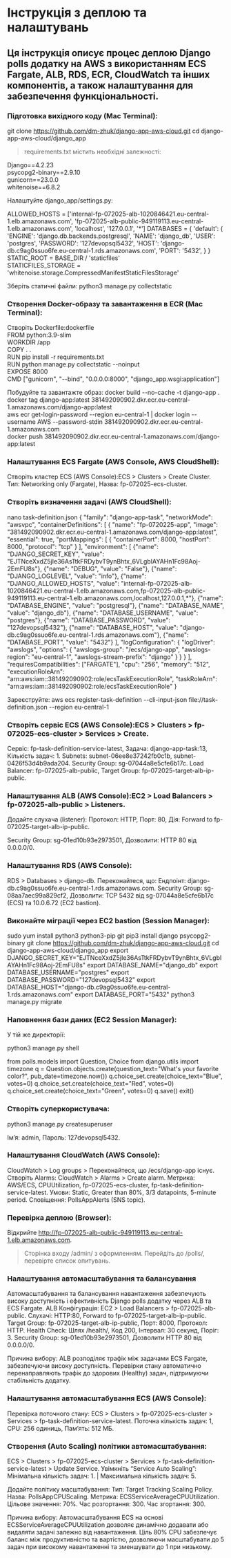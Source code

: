 # Інструкція з деплою та налаштувань

## Ця інструкція описує процес деплою Django polls додатку на AWS з використанням ECS Fargate, ALB, RDS, ECR, CloudWatch та інших компонентів, а також налаштування для забезпечення функціональності.

### Підготовка вихідного коду (Mac Terminal):

git clone https://github.com/dm-zhuk/django-app-aws-cloud.git
cd django-app-aws-cloud/django_app

> requirements.txt містить необхідні залежності:

Django==4.2.23 \
psycopg2-binary==2.9.10 \
gunicorn==23.0.0 \
whitenoise==6.8.2

Налаштуйте django_app/settings.py:

ALLOWED_HOSTS = ['internal-fp-072025-alb-1020846421.eu-central-1.elb.amazonaws.com', 'fp-072025-alb-public-949119113.eu-central-1.elb.amazonaws.com', 'localhost', '127.0.0.1', '*']
DATABASES = {
    'default': {
        'ENGINE': 'django.db.backends.postgresql',
        'NAME': 'django_db',
        'USER': 'postgres',
        'PASSWORD': '127devopsql5432',
        'HOST': 'django-db.c9ag0ssuo6fe.eu-central-1.rds.amazonaws.com',
        'PORT': '5432',
    }
}
STATIC_ROOT = BASE_DIR / 'staticfiles' \
STATICFILES_STORAGE = 'whitenoise.storage.CompressedManifestStaticFilesStorage'

Зберіть статичні файли:
python3 manage.py collectstatic

### Створення Docker-образу та завантаження в ECR (Mac Terminal):
Створіть Dockerfile:dockerfile \
FROM python:3.9-slim \
WORKDIR /app \
COPY . . \
RUN pip install -r requirements.txt \
RUN python manage.py collectstatic --noinput \
EXPOSE 8000 \
CMD ["gunicorn", "--bind", "0.0.0.0:8000", "django_app.wsgi:application"]

Побудуйте та завантажте образ:
docker build --no-cache -t django-app . \
docker tag django-app:latest 381492090902.dkr.ecr.eu-central-1.amazonaws.com/django-app:latest \
aws ecr get-login-password --region eu-central-1 | docker login --username AWS --password-stdin 381492090902.dkr.ecr.eu-central-1.amazonaws.com \
docker push 381492090902.dkr.ecr.eu-central-1.amazonaws.com/django-app:latest

### Налаштування ECS Fargate (AWS Console, AWS CloudShell):
Створіть кластер ECS (AWS Console):ECS > Clusters > Create Cluster.
Тип: Networking only (Fargate), Назва: fp-072025-ecs-cluster.

### Створіть визначення задачі (AWS CloudShell):

nano task-definition.json
{
  "family": "django-app-task",
  "networkMode": "awsvpc",
  "containerDefinitions": [
    {
      "name": "fp-0720225-app",
      "image": "381492090902.dkr.ecr.eu-central-1.amazonaws.com/django-app:latest",
      "essential": true,
      "portMappings": [
        {
          "containerPort": 8000,
          "hostPort": 8000,
          "protocol": "tcp"
        }
      ],
      "environment": [
        {"name": "DJANGO_SECRET_KEY", "value": "EJTNceXxdZ5jIe36AsTtkFRDybvT9ynBhtx_6VLgbIAYAHn1Fc98Aoj-2EmFU8s"},
        {"name": "DEBUG", "value": "False"},
        {"name": "DJANGO_LOGLEVEL", "value": "info"},
        {"name": "DJANGO_ALLOWED_HOSTS", "value": "internal-fp-072025-alb-1020846421.eu-central-1.elb.amazonaws.com,fp-072025-alb-public-949119113.eu-central-1.elb.amazonaws.com,localhost,127.0.0.1,*"},
        {"name": "DATABASE_ENGINE", "value": "postgresql"},
        {"name": "DATABASE_NAME", "value": "django_db"},
        {"name": "DATABASE_USERNAME", "value": "postgres"},
        {"name": "DATABASE_PASSWORD", "value": "127devopsql5432"},
        {"name": "DATABASE_HOST", "value": "django-db.c9ag0ssuo6fe.eu-central-1.rds.amazonaws.com"},
        {"name": "DATABASE_PORT", "value": "5432"}
      ],
      "logConfiguration": {
        "logDriver": "awslogs",
        "options": {
          "awslogs-group": "/ecs/django-app",
          "awslogs-region": "eu-central-1",
          "awslogs-stream-prefix": "django"
        }
      }
    }
  ],
  "requiresCompatibilities": ["FARGATE"],
  "cpu": "256",
  "memory": "512",
  "executionRoleArn": "arn:aws:iam::381492090902:role/ecsTaskExecutionRole",
  "taskRoleArn": "arn:aws:iam::381492090902:role/ecsTaskExecutionRole"
}

Зареєструйте:
aws ecs register-task-definition --cli-input-json file://task-definition.json --region eu-central-1

### Створіть сервіс ECS (AWS Console):ECS > Clusters > fp-072025-ecs-cluster > Services > Create.
Сервіс: fp-task-definition-service-latest, Задача: django-app-task:13, Кількість задач: 1.
Subnets: subnet-06ee8e37242fb0c1b, subnet-0426f53d4b9ada204.
Security Group: sg-07044a8e5cfe6b17c.
Load Balancer: fp-072025-alb-public, Target Group: fp-072025-target-alb-ip-public.

### Налаштування ALB (AWS Console):EC2 > Load Balancers > fp-072025-alb-public > Listeners.
Додайте слухача (listener):
Протокол: HTTP, Порт: 80, Дія: Forward to fp-072025-target-alb-ip-public.

Security Group: sg-01ed10b93e2973501, Дозволити: HTTP 80 від 0.0.0.0/0.

### Налаштування RDS (AWS Console):
RDS > Databases > django-db.
Переконайтеся, що:
Ендпоінт: django-db.c9ag0ssuo6fe.eu-central-1.rds.amazonaws.com.
Security Group: sg-08aa7aec99a829cf2, Дозволити: TCP 5432 від sg-07044a8e5cfe6b17c (ECS) та 10.0.6.72 (EC2 bastion).

### Виконайте міграції через EC2 bastion (Session Manager):

sudo yum install python3 python3-pip git
pip3 install django psycopg2-binary
git clone https://github.com/dm-zhuk/django-app-aws-cloud.git
cd django-app-aws-cloud/django_app
export DJANGO_SECRET_KEY="EJTNceXxdZ5jIe36AsTtkFRDybvT9ynBhtx_6VLgbIAYAHn1Fc98Aoj-2EmFU8s"
export DATABASE_NAME="django_db"
export DATABASE_USERNAME="postgres"
export DATABASE_PASSWORD="127devopsql5432"
export DATABASE_HOST="django-db.c9ag0ssuo6fe.eu-central-1.rds.amazonaws.com"
export DATABASE_PORT="5432"
python3 manage.py migrate

### Наповнення бази даних (EC2 Session Manager):
У тій же директорії:

python3 manage.py shell

from polls.models import Question, Choice
from django.utils import timezone
q = Question.objects.create(question_text="What's your favorite color?", pub_date=timezone.now())
q.choice_set.create(choice_text="Blue", votes=0)
q.choice_set.create(choice_text="Red", votes=0)
q.choice_set.create(choice_text="Green", votes=0)
q.save()
exit()

### Створіть суперкористувача:

python3 manage.py createsuperuser

Ім’я: admin, Пароль: 127devopsql5432.

### Налаштування CloudWatch (AWS Console):
CloudWatch > Log groups > Переконайтеся, що /ecs/django-app існує.
Створіть Alarms: CloudWatch > Alarms > Create alarm.
Метрика: AWS/ECS, CPUUtilization, fp-072025-ecs-cluster, fp-task-definition-service-latest.
Умови: Static, Greater than 80%, 3/3 datapoints, 5-minute period.
Сповіщення: PollsAppAlerts (SNS topic).

### Перевірка деплою (Browser):
Відкрийте http://fp-072025-alb-public-949119113.eu-central-1.elb.amazonaws.com.
> Сторінка входу /admin/ з оформленням.
Перейдіть до /polls/, перевірте список опитувань.

### Налаштування автомасштабування та балансування
Автомасштабування та балансування навантаження забезпечують високу доступність і ефективність Django polls додатку через ALB та ECS Fargate.
ALB Конфігурація:
EC2 > Load Balancers > fp-072025-alb-public.
Слухачі:
HTTP:80, Forward to fp-072025-target-alb-ip-public.
Target Group:
fp-072025-target-alb-ip-public, Порт: 8000, Протокол: HTTP.
Health Check:
Шлях /health/, Код 200, Інтервал: 30 секунд, Поріг: 3.
Security Group:
sg-01ed10b93e2973501, Дозволити HTTP 80 від 0.0.0.0/0.

Причина вибору: ALB розподіляє трафік між задачами ECS Fargate, забезпечуючи високу доступність. Перевірки стану автоматично перенаправляють трафік до здорових (Healthy) задач, підтримуючи стабільність додатку.

### Налаштування автомасштабування ECS (AWS Console):
Перевірка поточного стану:
ECS > Clusters > fp-072025-ecs-cluster > Services > fp-task-definition-service-latest.
Поточна кількість задач: 1, CPU: 256 одиниць, Пам’ять: 512 МБ.

### Створення (Auto Scaling) політики автомасштабування:
ECS > Clusters > fp-072025-ecs-cluster > Services > fp-task-definition-service-latest > Update Service.
Увімкніть “Service Auto Scaling”:
Мінімальна кількість задач: 1. | Максимальна кількість задач: 5.

Додайте політику масштабування:
Тип: Target Tracking Scaling Policy.
Назва: PollsAppCPUScaling.
Метрика: ECSServiceAverageCPUUtilization.
Цільове значення: 70%.
Час розгортання: 300.
Час згортання: 300.

Причина вибору: Автомасштабування ECS на основі ECSServiceAverageCPUUtilization дозволяє динамічно додавати або видаляти задачі залежно від навантаження. Ціль 80% CPU забезпечує баланс між продуктивністю та вартістю, дозволяючи масштабувати до 5 задач при високому навантаженні та зменшувати до 1 при низькому.
